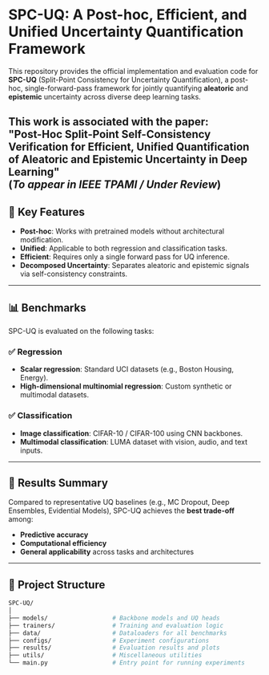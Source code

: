 # SPC-UQ: A Post-hoc, Efficient, and Unified Uncertainty Quantification Framework

This repository provides the official implementation and evaluation code for **SPC-UQ** (Split-Point Consistency for Uncertainty Quantification), a post-hoc, single-forward-pass framework for jointly quantifying **aleatoric** and **epistemic** uncertainty across diverse deep learning tasks.

This work is associated with the paper:  
**"Post-Hoc Split-Point Self-Consistency Verification for Efficient, Unified Quantification of Aleatoric and Epistemic Uncertainty in Deep Learning"**  
(*To appear in IEEE TPAMI / Under Review*)
---

## 📌 Key Features

- **Post-hoc**: Works with pretrained models without architectural modification.
- **Unified**: Applicable to both regression and classification tasks.
- **Efficient**: Requires only a single forward pass for UQ inference.
- **Decomposed Uncertainty**: Separates aleatoric and epistemic signals via self-consistency constraints.

---

## 📊 Benchmarks

SPC-UQ is evaluated on the following tasks:

### ✅ Regression
- **Scalar regression**: Standard UCI datasets (e.g., Boston Housing, Energy).
- **High-dimensional multinomial regression**: Custom synthetic or multimodal datasets.

### ✅ Classification
- **Image classification**: CIFAR-10 / CIFAR-100 using CNN backbones.
- **Multimodal classification**: LUMA dataset with vision, audio, and text inputs.

---

## 🔬 Results Summary

Compared to representative UQ baselines (e.g., MC Dropout, Deep Ensembles, Evidential Models), SPC-UQ achieves the **best trade-off** among:
- **Predictive accuracy**
- **Computational efficiency**
- **General applicability** across tasks and architectures

---

## 📁 Project Structure

```bash
SPC-UQ/
│
├── models/                  # Backbone models and UQ heads
├── trainers/                # Training and evaluation logic
├── data/                    # Dataloaders for all benchmarks
├── configs/                 # Experiment configurations
├── results/                 # Evaluation results and plots
├── utils/                   # Miscellaneous utilities
└── main.py                  # Entry point for running experiments
